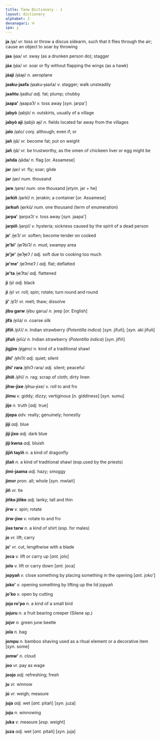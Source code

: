 ```yaml
---
title: Tanw Dictionary - J
layout: dictionary
alphabet: J
devanagari: ज 
ipa: ɟ
---
```


__ja__	/ɟa/ _vr._	toss or throw a discus sidearm, such that it flies through the air; cause an object to soar by throwing		


__jaa__	/ɟaa/ _vr._	sway (as a drunken person do); stagger		


__jáa__	/ɟáa/ _vr._	soar or fly without flapping the wings (as a hawk)		


__jáaji__ /ɟáaɟi/	_n._	aeroplane		


__jaaku-jaafa__	/ɟaaku-ɟaaʎa/ _v._	stagger; walk unsteadily		


__jaañtu__	/ɟaãtu/ _adj._	fat; plump; chubby		


__jaapa'__ /ɟaapaɁ/	_v._	toss away	[_syn._	jarpa']


__jabyò__	/ɟabjò/ _n._	outskirts, usually of a village		


__jabyò aji__	/ɟabjò aɟi/ _n._	fields located far away from the villages		


__jalo__	/ɟalo/ _conj._	although; even if; or		


__jañ__ /ɟã/	_vr._	become fat; put on weight		


__jañ__	/ɟã/ _vr._	be trustworthy, as the omen of chickeen liver or egg might be		


__jañda__	/ɟãda/ _n._	flag	[_or._	Assamese]


__jar__	/ɟar/ _vr._	fly; soar; glide		


__jar__	/ɟar/ _num._	thousand		


__jare__	/ɟare/ _num._	one thousand	[_etym._	jar + he]


__jarkiñ__	/ɟarkĩ/ _n._	jerakin; a container	[_or._	Assamese]


__jarkuñ__	/ɟarkũ/ _num._	one thousand (term of enumeration)		


__jarpa'__	/ɟarpaɁ/ _v._	toss away	[_syn._	jaapa']


__jarpiñ__	/ɟarpĩ/ _v._	hysteria; sickness caused by the spirit of a dead person		


__je'__	/ɟeɁ/ _vr._	soften; become tender on cooked		


__je'bi'__	/ɟeɁbiɁ/ _n._	mud; swampy area		


__je'je'__	/ɟeɁɟeɁ / _adj._	soft due to cooking too much		


__je'me'__	/ɟeɁmeɁ / _adj._	flat; deflatted		


__je'ta__	/ɟeɁta/ _adj._	flattened		


__ji__	/ɟi/ _adj._	black		


__jí__	/ɟi/ _vr._	roll; spin; rotate; turn round and round		


__ji'__	/ɟiɁ/ _vr._	melt; thaw; dissolve		


__jibu garw__ /ɟibu garɯ/	_n._	jeep	[_or._	English]


__jifá__	/ɟiʎá/ _n._	coarse silk		


__jifiñ__	/ɟiʎĩ/ _n._	Indian strawberry (_Potentilla indica_)	[_syn._	jifuñ]; [_syn._ akì jifuñ]


__jifuñ__	/ɟiʎũ/ _n._	Indian strawberry (_Potentilla indica_)	[_syn._	jifiñ]


__jigjiro__	/ɟigɟiro/ _n._	kind of a traditional shawl				


__jihi'__	/ɟihiɁ/ _adj._	quiet; silent				


__jihi' rara__	/ɟihiɁ rara/ _adj._	silent; peaceful				


__jihiñ__	/ɟihĩ/ _n._	rag; scrap of cloth; dirty linen				


__jihw-jixe__	/ɟihɯ-ɟixe/ _v._	roll to and fro				


__jiimu__	_v._	giddy; dizzy; vertiginous	[_n._	giddiness]	[_syn._	sumu]


__jije__	_n._	truth	[_adj._	true]


__jijepa__	_adv._	really; genuinely; honestly				


__jiji__	_adj._	blue				


__jiji jixo__	_adj._	dark blue				


__jiji kwna__	_adj._	bluish				


__jijiñ tayiñ__	_n._	a kind of dragonfly				


__jilañ__	_n._	a kind of traditional shawl (esp.used by the priests)


__jimi-jaama__	_adj._	hazy; smoggy				


__jimvr__	_pron._	all; whole	[_syn._	mwlañ]


__jiñ__	_vr._	tie				


__jiñko jiñko__	_adj._	lanky; tall and thin		


__jirw__	_v._	spin; rotate		


__jirw-jixe__	_v._	rotate to and fro		


__jixe tarw__	_n._	a kind of shirt (esp. for males)		


__jo__	_vr._	lift; carry		


__jo'__	_vr._	cut, lengthwise with a blade		


__joca__	_v._	lift or carry up	[_ant._	jolo]


__jolo__	_v._	lift or carry down	[_ant._	joca]


__jopyañ__	_v._	close something by placing something in the opening	[_ant._	joko']


__joko'__	_v._	opening something by lifting up the lid		jopyañ


__jo'ko__	_v._	open by cutting		


__jojo ro'po__	_n._	a kind of a small bird		


__jojuru__	_n._	a fruit bearing creeper (Silene sp.)		


__jojvr__	_n._	green june beetle		


__jola__	_n._	bag		


__jompu__	_n._	bamboo shaving used as a ritual element or a decorative item	[_syn._	some]


__jomw'__	_n._	cloud				


__joo__	_vr._	pay as wage				


__joojo__	_adj._	refreshing; fresh				


__ju__	_vr._	winnow				


__jú__	_vr._	weigh; measure				


__juja__	_adj._	wet	[_ant._	pitañ]	[_syn._	juza]


__juju__	_n._	winnowing				


__juka__	_v._	measure [_esp._ weight]


__juza__	_adj._	wet	[_ant._	pitañ]	[_syn._	juja]


